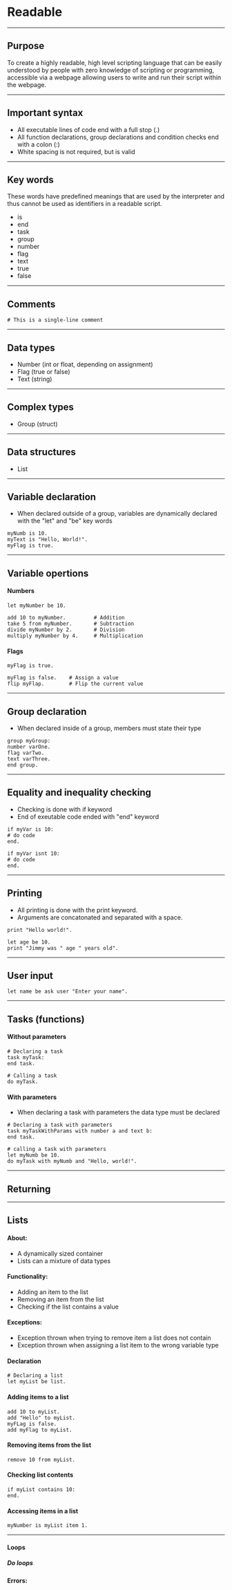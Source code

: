# Readable

---

## Purpose
To create a highly readable, high level scripting language that can be easily understood by people with zero knowledge of scripting or programming, accessible via a webpage allowing users to write and run their script within the webpage.

---

## Important syntax
- All executable lines of code end with a full stop (.)
- All function declarations, group declarations and condition checks end with a colon (:)
- White spacing is not required, but is valid

---

## Key words

These words have predefined meanings that are used by the interpreter and thus cannot be used as identifiers in a readable script.

- is
- end
- task
- group
- number
- flag
- text
- true
- false

---

## Comments
```
# This is a single-line comment
```

---

## Data types

- Number (int or float, depending on assignment)
- Flag (true or false)
- Text (string)

---

## Complex types
- Group (struct)

---

## Data structures
- List

---

## Variable declaration
- When declared outside of a group, variables are dynamically declared with the "let" and "be" key words
```
myNumb is 10.
myText is "Hello, World!".
myFlag is true.
```

---

## Variable opertions

#### Numbers
```
let myNumber be 10.

add 10 to myNumber.         # Addition
take 5 from myNumber.       # Subtraction
divide myNumber by 2.       # Division
multiply myNumber by 4.     # Multiplication
```

#### Flags
```
myFlag is true.

myFlag is false.    # Assign a value
flip myFlap.        # Flip the current value
```


---

## Group declaration
- When declared inside of a group, members must state their type
```
group myGroup:
number varOne.
flag varTwo.
text varThree.
end group.
```

---

## Equality and inequality checking
- Checking is done with if keyword
- End of exeutable code ended with "end" keyword
```
if myVar is 10:
# do code
end.

if myVar isnt 10:
# do code
end.
```

---

## Printing

- All printing is done with the print keyword.
- Arguments are concatonated and separated with a space.

```
print "Hello world!".

let age be 10.
print "Jimmy was " age " years old".
```

---

## User input

```
let name be ask user "Enter your name".
```

---

## Tasks (functions)
#### Without parameters

```
# Declaring a task
task myTask:
end task.

# Calling a task
do myTask.
```

#### With parameters
- When declaring a task with parameters the data type must be declared
```
# Declaring a task with parameters
task myTaskWithParams with number a and text b:
end task.

# calling a task with parameters
let myNumb be 10.
do myTask with myNumb and "Hello, world!".
```

---

## Returning

---

## Lists

#### About:

- A dynamically sized container
- Lists can a mixture of data types

#### Functionality:

- Adding an item to the list
- Removing an item from the list
- Checking if the list contains a value

#### Exceptions:

- Exception thrown when trying to remove item a list does not contain
- Exception thrown when assigning a list item to the wrong variable type 

#### Declaration

```
# Declaring a list
let myList be list.
```


#### Adding items to a list
```
add 10 to myList.
add "Hello" to myList.
myFLag is false.
add myFlag to myList.
```

#### Removing items from the list
```
remove 10 from myList.
```

#### Checking list contents
```
if myList contains 10:
end.
```

#### Accessing items in a list
```
myNumber is myList item 1.
```

---

#### Loops

##### Do loops



#### Errors:

